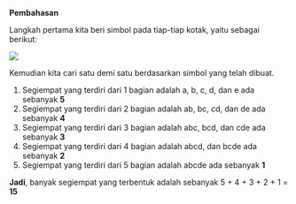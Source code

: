 **Pembahasan**

Langkah pertama kita beri simbol pada tiap-tiap kotak, yaitu sebagai berikut:

![](resource:assets/md/materi_1/1.2.png "")

Kemudian kita cari satu demi satu berdasarkan simbol yang telah dibuat.
1. Segiempat yang terdiri dari 1 bagian adalah a, b, c, d, dan e ada sebanyak **5**
2. Segiempat yang terdiri dari 2 bagian adalah ab, bc, cd, dan de ada sebanyak **4**
3. Segiempat yang terdiri dari 3 bagian adalah abc, bcd, dan cde ada sebanyak **3**
4. Segiempat yang terdiri dari 4 bagian adalah abcd, dan bcde ada sebanyak **2**
5. Segiempat yang terdiri dari 5 bagian adalah abcde ada sebanyak **1**

**Jadi**, banyak segiempat yang terbentuk adalah sebanyak 5 + 4 + 3 + 2 + 1 = **15**